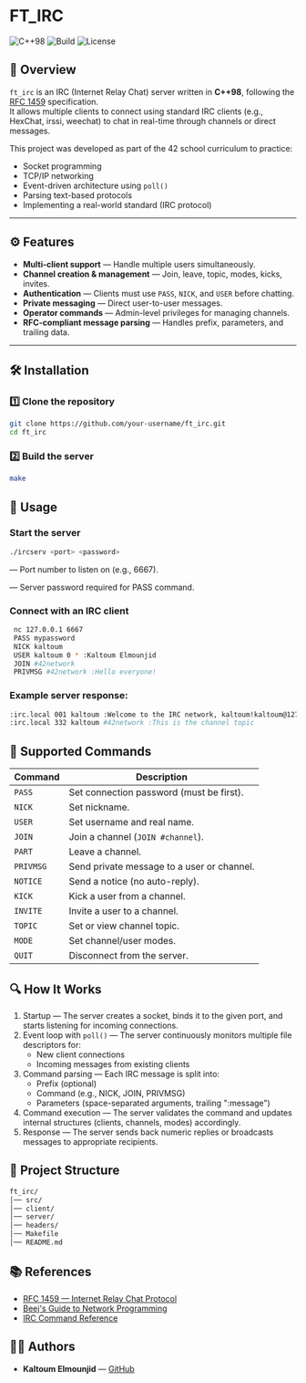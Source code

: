 # FT_IRC

![C++98](https://img.shields.io/badge/C%2B%2B-98-blue.svg)
![Build](https://img.shields.io/badge/build-passing-brightgreen.svg)
![License](https://img.shields.io/badge/license-Educational-lightgrey.svg)

## 📌 Overview
`ft_irc` is an IRC (Internet Relay Chat) server written in **C++98**, following the [RFC 1459](https://datatracker.ietf.org/doc/html/rfc1459) specification.  
It allows multiple clients to connect using standard IRC clients (e.g., HexChat, irssi, weechat) to chat in real-time through channels or direct messages.

This project was developed as part of the 42 school curriculum to practice:
- Socket programming
- TCP/IP networking
- Event-driven architecture using `poll()`
- Parsing text-based protocols
- Implementing a real-world standard (IRC protocol)

---

## ⚙️ Features
- **Multi-client support** — Handle multiple users simultaneously.
- **Channel creation & management** — Join, leave, topic, modes, kicks, invites.
- **Authentication** — Clients must use `PASS`, `NICK`, and `USER` before chatting.
- **Private messaging** — Direct user-to-user messages.
- **Operator commands** — Admin-level privileges for managing channels.
- **RFC-compliant message parsing** — Handles prefix, parameters, and trailing data.

---

## 🛠️ Installation

### 1️⃣ Clone the repository
```bash
git clone https://github.com/your-username/ft_irc.git
cd ft_irc
```

### 2️⃣ Build the server
```bash
make
```

## 🚀 Usage

### Start the server
```bash
./ircserv <port> <password>
```
<port> — Port number to listen on (e.g., 6667).

<password> — Server password required for PASS command.

### Connect with an IRC client
```bash
 nc 127.0.0.1 6667
 PASS mypassword
 NICK kaltoum
 USER kaltoum 0 * :Kaltoum Elmounjid
 JOIN #42network
 PRIVMSG #42network :Hello everyone!
```
### Example server response:
```bash
:irc.local 001 kaltoum :Welcome to the IRC network, kaltoum!kaltoum@127.0.0.1
:irc.local 332 kaltoum #42network :This is the channel topic
```

## 📜 Supported Commands

| Command   | Description                                |
| --------- | ------------------------------------------ |
| `PASS`    | Set connection password (must be first).   |
| `NICK`    | Set nickname.                              |
| `USER`    | Set username and real name.                |
| `JOIN`    | Join a channel (`JOIN #channel`).          |
| `PART`    | Leave a channel.                           |
| `PRIVMSG` | Send private message to a user or channel. |
| `NOTICE`  | Send a notice (no auto-reply).             |
| `KICK`    | Kick a user from a channel.                |
| `INVITE`  | Invite a user to a channel.                |
| `TOPIC`   | Set or view channel topic.                 |
| `MODE`    | Set channel/user modes.                    |
| `QUIT`    | Disconnect from the server.                |

## 🔍 How It Works
1. Startup — The server creates a socket, binds it to the given port, and starts listening for incoming connections.
2. Event loop with `poll()` — The server continuously monitors multiple file descriptors for:
   - New client connections
   - Incoming messages from existing clients
3. Command parsing — Each IRC message is split into:
   - Prefix (optional)
   - Command (e.g., NICK, JOIN, PRIVMSG)
   - Parameters (space-separated arguments, trailing ":message")
4. Command execution — The server validates the command and updates internal structures (clients, channels, modes) accordingly.
5. Response — The server sends back numeric replies or broadcasts messages to appropriate recipients.

## 📂 Project Structure
```bash
ft_irc/
│── src/
│── client/
│── server/
│── headers/
│── Makefile
│── README.md
```
## 📚 References
- [RFC 1459 — Internet Relay Chat Protocol](https://datatracker.ietf.org/doc/html/rfc1459)
- [Beej's Guide to Network Programming](https://beej.us/guide/bgnet/)
- [IRC Command Reference](https://modern.ircdocs.horse/)

## 👨‍💻 Authors
- **Kaltoum Elmounjid** — [GitHub](https://github.com/banditklm)











